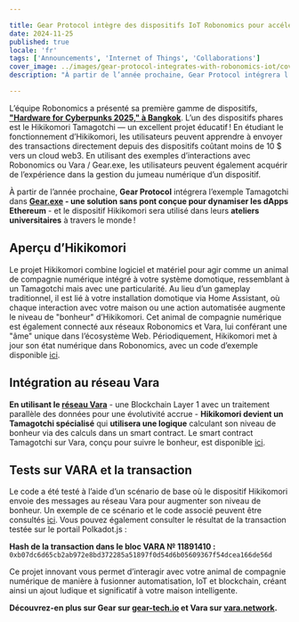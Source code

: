 ```yaml
---

title: Gear Protocol intègre des dispositifs IoT Robonomics pour accélérer l’utilisation et l’éducation autour de la technologie Blockchain
date: 2024-11-25
published: true
locale: 'fr'
tags: ['Announcements', 'Internet of Things', 'Collaborations']
cover_image: ../images/gear-protocol-integrates-with-robonomics-iot/cover.webp
description: "À partir de l’année prochaine, Gear Protocol intégrera l’exemple Tamagotchi dans Gear.exe - une solution sans pont conçue pour dynamiser les dApps Ethereum - et le dispositif Hikikomori sera utilisé dans leurs ateliers universitaires à travers le monde!"

---
```


L’équipe Robonomics a présenté sa première gamme de dispositifs, **["Hardware for Cyberpunks 2025," à Bangkok](https://x.com/AIRA_Robonomics/status/1856724439439913110)**. L’un des dispositifs phares est le Hikikomori Tamagotchi — un excellent projet éducatif ! En étudiant le fonctionnement d’Hikikomori, les utilisateurs peuvent apprendre à envoyer des transactions directement depuis des dispositifs coûtant moins de 10 $ vers un cloud web3. En utilisant des exemples d’interactions avec Robonomics ou Vara / Gear.exe, les utilisateurs peuvent également acquérir de l’expérience dans la gestion du jumeau numérique d’un dispositif.

À partir de l’année prochaine, **Gear Protocol** intégrera l’exemple Tamagotchi dans **[Gear.exe](https://gear-tech.io/gear-exe) - une solution sans pont conçue pour dynamiser les dApps Ethereum** - et le dispositif Hikikomori sera utilisé dans leurs **ateliers universitaires** à travers le monde !

## Aperçu d’Hikikomori

Le projet Hikikomori combine logiciel et matériel pour agir comme un animal de compagnie numérique intégré à votre système domotique, ressemblant à un Tamagotchi mais avec une particularité. Au lieu d’un gameplay traditionnel, il est lié à votre installation domotique via Home Assistant, où chaque interaction avec votre maison ou une action automatisée augmente le niveau de "bonheur" d’Hikikomori. Cet animal de compagnie numérique est également connecté aux réseaux Robonomics et Vara, lui conférant une "âme" unique dans l’écosystème Web. Périodiquement, Hikikomori met à jour son état numérique dans Robonomics, avec un code d’exemple disponible [ici](https://github.com/airalab/hikikomori-tamagotchi/tree/only-robonomics/main).

## Intégration au réseau Vara

**En utilisant le [réseau Vara](https://vara.network)** - une Blockchain Layer 1 avec un traitement parallèle des données pour une évolutivité accrue - **Hikikomori devient un Tamagotchi spécialisé** qui **utilisera une logique** calculant son niveau de bonheur via des calculs dans un smart contract. Le smart contract Tamagotchi sur Vara, conçu pour suivre le bonheur, est disponible [ici](https://idea.gear-tech.io/programs/0x8e5f2de1fea16db5a65d4e64bca1f8a709585853749b3572ff15487db2146771?node=wss%3A%2F%2Ftestnet.vara.network).

## Tests sur VARA et la transaction

Le code a été testé à l’aide d’un scénario de base où le dispositif Hikikomori envoie des messages au réseau Vara pour augmenter son niveau de bonheur. Un exemple de ce scénario et le code associé peuvent être consultés [ici](https://github.com/airalab/hikikomori-tamagotchi/tree/main/main). Vous pouvez également consulter le résultat de la transaction testée sur le portail Polkadot.js : 

**Hash de la transaction dans le bloc VARA № 11891410 :**
`0xb07dc6d65cb2ab972e8bd372285a51897f0d54d6b05609367f54dcea166de56d`

Ce projet innovant vous permet d’interagir avec votre animal de compagnie numérique de manière à fusionner automatisation, IoT et blockchain, créant ainsi un ajout ludique et significatif à votre maison intelligente.

**Découvrez-en plus sur Gear sur [gear-tech.io](https://gear-tech.io) et Vara sur [vara.network](https://vara.network).**